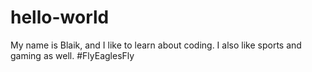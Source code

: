 # hello-world
My name is Blaik, and I like to learn about coding.
I also like sports and gaming as well.
#FlyEaglesFly
